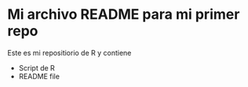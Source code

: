 # Mi archivo README para mi primer repo
Este es mi repositiorio de R y contiene
- Script de R
- README file